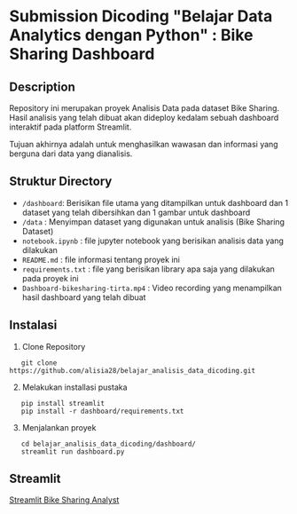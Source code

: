 # Submission Dicoding "Belajar Data Analytics dengan Python" : Bike Sharing Dashboard

## Description

Repository ini merupakan proyek Analisis Data pada dataset Bike Sharing. Hasil analisis yang telah dibuat akan dideploy kedalam sebuah dashboard interaktif pada platform Streamlit.

Tujuan akhirnya adalah untuk menghasilkan wawasan dan informasi yang berguna dari data yang dianalisis.

## Struktur Directory

- `/dashboard`: Berisikan file utama yang ditampilkan untuk dashboard dan 1 dataset yang telah dibersihkan dan 1 gambar untuk dashboard
- `/data` : Menyimpan dataset yang digunakan untuk analisis (Bike Sharing Dataset)
- `notebook.ipynb` : file jupyter notebook yang berisikan analisis data yang dilakukan
- `README.md` : file informasi tentang proyek ini
- `requirements.txt` : file yang berisikan library apa saja yang dilakukan pada proyek ini
- `Dashboard-bikesharing-tirta.mp4` : Video recording yang menampilkan hasil dashboard yang telah dibuat

## Instalasi

1. Clone Repository
```shell
   git clone https://github.com/alisia28/belajar_analisis_data_dicoding.git
```

2. Melakukan installasi pustaka
```shell
   pip install streamlit
   pip install -r dashboard/requirements.txt
```

3. Menjalankan proyek
```shell
   cd belajar_analisis_data_dicoding/dashboard/
   streamlit run dashboard.py
```


## Streamlit 
<a href='' target='_blank' title='Fitri Ning Alisia | Streamlit'>Streamlit Bike Sharing Analyst</a>

